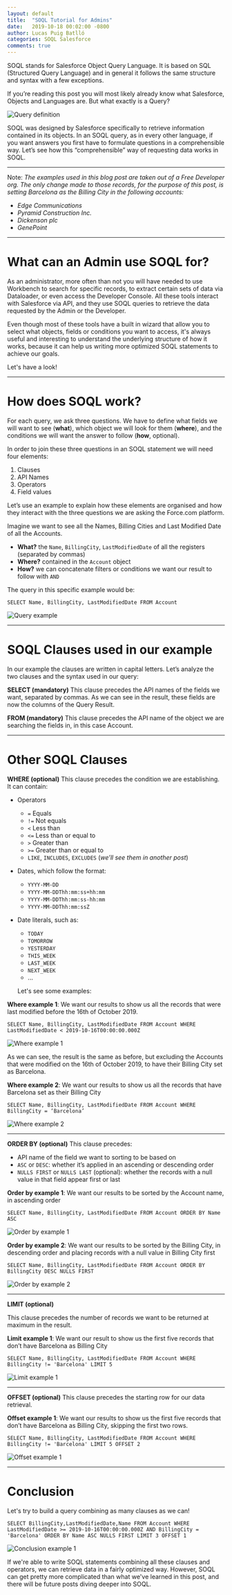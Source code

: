 ```yaml
---
layout: default
title:  "SOQL Tutorial for Admins"
date:   2019-10-18 00:02:00 -0800
author: Lucas Puig Batlló
categories: SOQL Salesforce
comments: true
---
```


SOQL stands for Salesforce Object Query Language. It is based on SQL (Structured Query Language) and in general it follows the same structure and syntax with a few exceptions. 

If you’re reading this post you will most likely already know what Salesforce, Objects and Languages are. But what exactly is a Query? 

![Query definition]({{site.url}}{{site.baseurl}}/pictures/18-10-2019/def.png)

SOQL was designed by Salesforce specifically to retrieve information contained in its objects. In an SOQL query, as in every other language, if you want answers you first have to formulate questions in a comprehensible way. Let’s see how this “comprehensible” way of requesting data works in SOQL.

---
Note: *The examples used in this blog post are taken out of a Free Developer org. The only change made to those records, for the purpose of this post, is setting Barcelona as the Billing City in the following accounts:*
- *Edge Communications*
- *Pyramid Construction Inc.*
- *Dickenson plc*
- *GenePoint*

---
# What can an Admin use SOQL for?
As an administrator, more often than not you will have needed to use Workbench to search for specific records, to extract certain sets of data via Dataloader, or even access the Developer Console. All these tools interact with Salesforce via API, and they use SOQL queries to retrieve the data requested by the Admin or the Developer.

Even though most of these tools have a built in wizard that allow you to select what objects, fields or conditions you want to access, it's always useful and interesting to understand the underlying structure of how it works, because it can help us writing more optimized SOQL statements to achieve our goals.

Let's have a look!

---
# How does SOQL work?
For each query, we ask three questions. We have to define what fields we will want to see (**what**), which object we will look for them (**where**), and the conditions we will want the answer to follow (**how**, optional).

In order to join these three questions in an SOQL statement we will need four elements:
1. Clauses
2. API Names
3. Operators
4. Field values

Let’s use an example to explain how these elements are organised and how they interact with the three questions we are asking the Force.com platform.

Imagine we want to see all the Names, Billing Cities and Last Modified Date of all the Accounts.

- **What?** the `Name`, `BillingCity`, `LastModifiedDate` of all the registers (separated by commas)
- **Where?** contained in the `Account` object
- **How?** we can concatenate filters or conditions we want our result to follow with `AND`

The query in this specific example would be:

`SELECT Name, BillingCity, LastModifiedDate FROM Account`

![Query example]({{site.url}}{{site.baseurl}}/pictures/18-10-2019/01.png)

---
# SOQL Clauses used in our example

In our example the clauses are written in capital letters. Let’s analyze the two clauses and the syntax used in our query:

**SELECT (mandatory)**
This clause precedes the API names of the fields we want, separated by commas. As we can see in the result, these fields are now the columns of the Query Result.

**FROM (mandatory)**
This clause precedes the API name of the object we are searching the fields in, in this case Account.

---
# Other SOQL Clauses

**WHERE (optional)**
This clause precedes the condition we are establishing. It can contain: 

- Operators
  - `=` Equals
  - `!=` Not equals
  - `<` Less than
  - `<=` Less than or equal to
  - `>` Greater than
  - `>=` Greater than or equal to
  - `LIKE`, `INCLUDES`, `EXCLUDES` (*we’ll see them in another post*)

- Dates, which follow the format:
  - `YYYY-MM-DD`
  - `YYYY-MM-DDThh:mm:ss+hh:mm`
  - `YYYY-MM-DDThh:mm:ss-hh:mm`
  - `YYYY-MM-DDThh:mm:ssZ`

- Date literals, such as:
  - `TODAY`
  - `TOMORROW`
  - `YESTERDAY` 
  - `THIS_WEEK`
  - `LAST_WEEK`
  - `NEXT_WEEK`
  - ...
  
  Let's see some examples:

**Where example 1**: We want our results to show us all the records that were last modified before the 16th of October 2019.
  
`SELECT Name, BillingCity, LastModifiedDate FROM Account WHERE LastModifiedDate < 2019-10-16T00:00:00.000Z`

![Where example 1]({{site.url}}{{site.baseurl}}/pictures/18-10-2019/02.png)

As we can see, the result is the same as before, but excluding the Accounts that were modified on the 16th of October 2019, to have their Billing City set as Barcelona.


**Where example 2**: We want our results to show us all the records that have Barcelona set as their Billing City

`SELECT Name, BillingCity, LastModifiedDate FROM Account WHERE BillingCity = ‘Barcelona’`

![Where example 2]({{site.url}}{{site.baseurl}}/pictures/18-10-2019/03.png)

---
**ORDER BY (optional)**
This clause precedes:
- API name of the field we want to sorting to be based on
- `ASC` or `DESC`: whether it’s applied in an ascending or descending order
- `NULLS FIRST` or `NULLS LAST` (optional): whether the records with a null value in that field appear first or last


**Order by example 1**: We want our results to be sorted by the Account name, in ascending order

`SELECT Name, BillingCity, LastModifiedDate FROM Account ORDER BY Name ASC`

![Order by example 1]({{site.url}}{{site.baseurl}}/pictures/18-10-2019/04.png)



**Order by example 2**: We want our results to be sorted by the Billing City, in descending order and placing records with a null value in Billing City first

`SELECT Name, BillingCity, LastModifiedDate FROM Account ORDER BY BillingCity DESC NULLS FIRST`

![Order by example 2]({{site.url}}{{site.baseurl}}/pictures/18-10-2019/05.png)

---
**LIMIT (optional)**

This clause precedes the number of records we want to be returned at maximum in the result.


**Limit example 1**: We want our result to show us the first five records that don’t have Barcelona as Billing City

`SELECT Name, BillingCity, LastModifiedDate FROM Account WHERE BillingCity != 'Barcelona' LIMIT 5`

![Limit example 1]({{site.url}}{{site.baseurl}}/pictures/18-10-2019/06.png)

---
**OFFSET (optional)**
This clause precedes the starting row for our data retrieval.


**Offset example 1**: We want our results to show us the first five records that don’t have Barcelona as Billing City, skipping the first two rows.

`SELECT Name, BillingCity, LastModifiedDate FROM Account WHERE BillingCity != 'Barcelona' LIMIT 5 OFFSET 2`

![Offset example 1]({{site.url}}{{site.baseurl}}/pictures/18-10-2019/07.png)

---
# Conclusion

Let's try to build a query combining as many clauses as we can!

`SELECT BillingCity,LastModifiedDate,Name FROM Account WHERE LastModifiedDate >= 2019-10-16T00:00:00.000Z AND BillingCity = 'Barcelona' ORDER BY Name ASC NULLS FIRST LIMIT 3 OFFSET 1`

![Conclusion example 1]({{site.url}}{{site.baseurl}}/pictures/18-10-2019/08.png)

If we're able to write SOQL statements combining all these clauses and operators, we can retrieve data in a fairly optimized way. However, SOQL can get pretty more complicated than what we've learned in this post, and there will be future posts diving deeper into SOQL.
